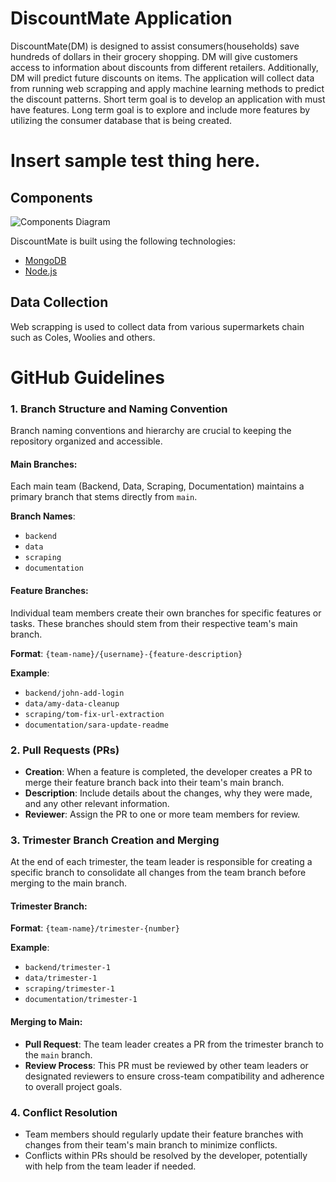 # DiscountMate Application

DiscountMate(DM) is designed to assist consumers(households) save hundreds of dollars in their grocery shopping. DM will give customers access to information about discounts from different retailers. Additionally, DM will predict future discounts on items. The application will collect data from running web scrapping and apply machine learning methods to predict the discount patterns.
Short term goal is to develop an application with must have features. Long term goal is to explore and include more features by utilizing the consumer database that is being created.

# Insert sample test thing here.

## Components

![Components Diagram](Resources/Components.png "Architecture Diagram")

DiscountMate is built using the following technologies:

- [MongoDB](https://www.mongodb.com/)
- [Node.js](https://nodejs.org/)

## Data Collection

Web scrapping is used to collect data from various supermarkets chain such as Coles, Woolies and others.


# GitHub Guidelines

### 1. Branch Structure and Naming Convention
Branch naming conventions and hierarchy are crucial to keeping the repository organized and accessible.

#### Main Branches:
Each main team (Backend, Data, Scraping, Documentation) maintains a primary branch that stems directly from `main`.

**Branch Names**:
- `backend`
- `data`
- `scraping`
- `documentation`

#### Feature Branches:
Individual team members create their own branches for specific features or tasks. These branches should stem from their respective team's main branch.

**Format**: `{team-name}/{username}-{feature-description}`

**Example**:
- `backend/john-add-login`
- `data/amy-data-cleanup`
- `scraping/tom-fix-url-extraction`
- `documentation/sara-update-readme`

### 2. Pull Requests (PRs)
- **Creation**: When a feature is completed, the developer creates a PR to merge their feature branch back into their team's main branch.
- **Description**: Include details about the changes, why they were made, and any other relevant information.
- **Reviewer**: Assign the PR to one or more team members for review.

### 3. Trimester Branch Creation and Merging
At the end of each trimester, the team leader is responsible for creating a specific branch to consolidate all changes from the team branch before merging to the main branch.

#### Trimester Branch:
**Format**: `{team-name}/trimester-{number}`

**Example**:
- `backend/trimester-1`
- `data/trimester-1`
- `scraping/trimester-1`
- `documentation/trimester-1`

#### Merging to Main:
- **Pull Request**: The team leader creates a PR from the trimester branch to the `main` branch.
- **Review Process**: This PR must be reviewed by other team leaders or designated reviewers to ensure cross-team compatibility and adherence to overall project goals.

### 4. Conflict Resolution
- Team members should regularly update their feature branches with changes from their team's main branch to minimize conflicts.
- Conflicts within PRs should be resolved by the developer, potentially with help from the team leader if needed.
